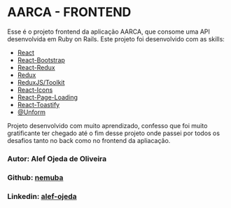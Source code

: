 # AARCA - FRONTEND

Esse é o projeto frontend da aplicação AARCA, que consome uma API desenvolvida em Ruby on Rails.
Este projeto foi desenvolvido com as skills:

* [React](https://reactjs.org/)
* [React-Bootstrap](https://react-bootstrap.github.io/)
* [React-Redux](https://react-redux.js.org/)
* [Redux](https://redux.js.org/)
* [ReduxJS/Toolkit](https://redux-toolkit.js.org/)
* [React-Icons](https://react-icons.github.io/react-icons/)
* [React-Page-Loading](https://github.com/codefacebook/react-page-loading)
* [React-Toastify](https://fkhadra.github.io/react-toastify/)
* [@Unform](https://unform.dev/)

Projeto desenvolvido com muito aprendizado, confesso que foi muito gratificante ter chegado até o fim desse projeto onde passei por todos os desafios tanto no back como no frontend da apliacação.

### Autor: Alef Ojeda de Oliveira
### Github: [nemuba](https://github.com/nemuba)
### Linkedin: [alef-ojeda](https://www.linkedin.com/in/alef-ojeda/)